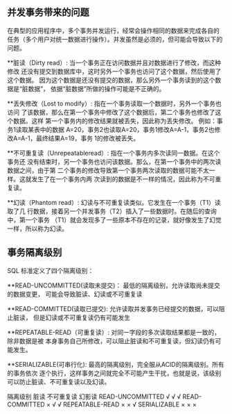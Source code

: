 
## 并发事务带来的问题

在典型的应用程序中，多个事务并发运行，经常会操作相同的数据来完成各自的
任务（多个用户对统一数据进行操作）。并发虽然是必须的，但可能会导致以下的问题。

**脏读（Dirty read）: 当一个事务正在访问数据并且对数据进行了修改，而这种修改
还没有提交到数据库中，这时另外一个事务也访问了这个数据，然后使用了这个数据。
因为这个数据是还没有提交的数据，那么另外一个事务读到的这个数据是“脏数据”，
依据“脏数据”所做的操作可能是不正确的。

**丢失修改（Lost to modify）: 指在一个事务读取一个数据时，另外一个事务也访问
了该数据，那么在第一个事务中修改了这个数据后，第二个事务也修改了这个数据。这样
第一个事务内的修改结果就被丢失，因此称为丢失修改。	例如：事务1读取某表中的数据
A=20，事务2也读取A=20，事务1修改A=A-1，事务2也修改A=A-1，最终结果A=19，事务
1的修改被丢失。

**不可重复读（Unrepeatableread）: 指在一个事务内多次读同一数据。在这个事务还
没有结束时，另一个事务也访问该数据。那么，在第一个事务中的两次读数据之间，由于第
二个事务的修改导致第一个事务两次读取的数据可能不太一样。这就发生了在一个事务内两
次读到的数据是不一样的情况，因此称为不可重复读。

**幻读（Phantom read）: 幻读与不可重复读类似。它发生在一个事务（T1）读取了几
行数据，接着另一个并发事务（T2）插入了一些数据时。在随后的查询中，第一个事务
（T1）就会发现多了一些原本不存在的记录，就好像发生了幻觉一样，所以称为幻读。

## 事务隔离级别

SQL 标准定义了四个隔离级别：

**READ-UNCOMMITTED(读取未提交)： 最低的隔离级别，允许读取尚未提交的数据变更，
可能会导致脏读、幻读或不可重复读

**READ-COMMITTED(读取已提交): 允许读取并发事务已经提交的数据，可以阻止脏读，
但是幻读或不可重复读仍有可能发生

**REPEATABLE-READ（可重复读）: 对同一字段的多次读取结果都是一致的，除非数据是被
本身事务自己所修改，可以阻止脏读和不可重复读，但幻读仍有可能发生。

**SERIALIZABLE(可串行化): 最高的隔离级别，完全服从ACID的隔离级别。所有的事务依次
逐个执行，这样事务之间就完全不可能产生干扰，也就是说，该级别可以防止脏读、不可重复读以及幻读。

隔离级别	             脏读	不可重复读	幻影读
READ-UNCOMMITTED	  √	       √	      √
READ-COMMITTED        ×	       √	      √
REPEATABLE-READ       ×	       ×	      √
SERIALIZABLE	      ×	       ×          ×